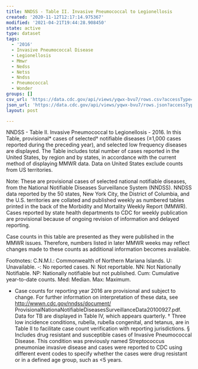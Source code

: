 ```yaml
---
title: NNDSS - Table II. Invasive Pneumococcal to Legionellosis
created: '2020-11-12T12:17:14.975367'
modified: '2021-04-21T19:44:28.908450'
state: active
type: dataset
tags:
  - '2016'
  - Invasive Pneumococcal Disease
  - Legionellosis
  - Mmwr
  - Nedss
  - Netss
  - Nndss
  - Pneumococcal
  - Wonder
groups: []
csv_url: 'https://data.cdc.gov/api/views/yqwx-bvu7/rows.csv?accessType=DOWNLOAD'
json_url: 'https://data.cdc.gov/api/views/yqwx-bvu7/rows.json?accessType=DOWNLOAD'
layout: post

---
```

NNDSS - Table II. Invasive Pneumococcal to Legionellosis - 2016.  In this Table, provisional* cases of selected† notifiable diseases (≥1,000 cases reported during the preceding year), and selected low frequency diseases are displayed. The Table includes total number of cases reported in the United States, by region and by states, in accordance with the current method of displaying MMWR data.  Data on United States exclude counts from US territories.

Note:
These are provisional cases of selected national notifiable diseases, from the National Notifiable Diseases Surveillance System (NNDSS). NNDSS data reported by the 50 states, New York City, the District of Columbia, and the U.S. territories are collated and published weekly as numbered tables printed in the back of the Morbidity and Mortality Weekly Report (MMWR). Cases reported by state health departments to CDC for weekly publication are provisional because of ongoing revision of information and delayed reporting. 

Case counts in this table are presented as they were published in the MMWR issues. Therefore, numbers listed in later MMWR weeks may reflect changes made to these counts as additional information becomes available. 

Footnotes:
C.N.M.I.: Commonwealth of Northern Mariana Islands. 
U: Unavailable.    -: No reported cases.    N: Not reportable.    NN: Not Nationally Notifiable.  NP:  Nationally notifiable but not published.    Cum: Cumulative year-to-date counts.    Med: Median.    Max: Maximum.

* Case counts for reporting year 2016 are provisional and subject to change.   For further information on interpretation of these data, see http://wwwn.cdc.gov/nndss/document/ ProvisionalNationaNotifiableDiseasesSurveillanceData20100927.pdf. Data for TB are displayed in Table IV, which appears quarterly. 
† Three low incidence conditions, rubella, rubella congenital, and tetanus, are in Table II to facilitate case count verification with reporting jurisdictions. 
§ Includes drug resistant and susceptible cases of Invasive Pneumococcal Disease. This condition was previously named Streptococcus pneumoniae invasive disease and cases were reported to CDC using different event codes to specify whether the cases were drug resistant or in a defined age group, such as <5 years.
